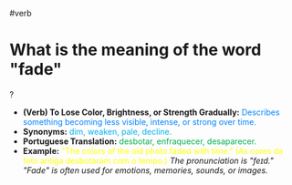 #verb

# What is the meaning of the word "fade"
?
* **(Verb) To Lose Color, Brightness, or Strength Gradually:** <span style="color:rgb(0, 132, 255)">Describes something becoming less visible, intense, or strong over time.</span>
* **Synonyms:** <span style="color:rgb(0, 176, 240)">dim, weaken, pale, decline.</span>
* **Portuguese Translation:** <span style="color:rgb(0, 176, 80)">desbotar, enfraquecer, desaparecer.</span>
* **Example:** <span style="color:rgb(255, 255, 0)">"The colors of the old photo faded with time." (As cores da foto antiga desbotaram com o tempo.)</span>
*The pronunciation is "feɪd." "Fade" is often used for emotions, memories, sounds, or images.*
<!--SR:!2025-07-02,1,230-->
